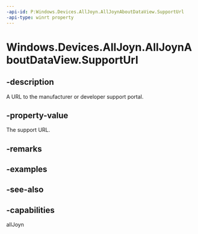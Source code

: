 ```yaml
---
-api-id: P:Windows.Devices.AllJoyn.AllJoynAboutDataView.SupportUrl
-api-type: winrt property
---
```


<!-- Property syntax
public Windows.Foundation.Uri SupportUrl { get; }
-->

# Windows.Devices.AllJoyn.AllJoynAboutDataView.SupportUrl

## -description
A URL to the manufacturer or developer support portal.

## -property-value
The support URL.

## -remarks

## -examples

## -see-also


## -capabilities
allJoyn